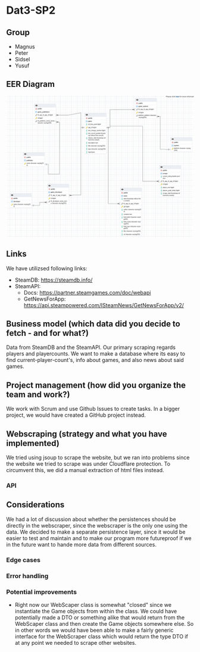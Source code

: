 # Dat3-SP2

## Group

- Magnus
- Peter
- Sidsel
- Yusuf

## EER Diagram

![EER Diagram](documentation/EER.png)

## Links

We have utilizsed following links:
- SteamDB: https://steamdb.info/
- SteamAPI:
  - Docs: https://partner.steamgames.com/doc/webapi
  - GetNewsForApp: https://api.steampowered.com/ISteamNews/GetNewsForApp/v2/

## Business model (which data did you decide to fetch - and for what?)
Data from SteamDB and the SteamAPI. Our primary scraping regards players and playercounts. We want to make a database where its easy to find current-player-count's, info about games, and also news about said games.

## Project management (how did you organize the team and work?)

We work with Scrum and use Github Issues to create tasks. In a bigger project, we would have created a GitHub project instead.

## Webscraping (strategy and what you have implemented)
We tried using jsoup to scrape the website, but we ran into problems since the website we tried to scrape was under Cloudflare protection.
To circumvent this, we did a manual extraction of html files instead.

### API

## Considerations
We had a lot of discussion about whether the persistences should be directly in the webscraper, since the webscraper is the only one using the data. We decided to make a separate persistence layer, since it would be easier to test and maintain and to make our program more futureproof if we in the future want to hande more data from different sources.


### Edge cases

### Error handling

### Potential improvements

- Right now our WebScaper class is somewhat "closed" since we instantiate the Game objects from within the class. We could have potentially made a DTO or something alike that would return from the WebScaper class and then create the Game objects somewhere else. So in other words we would have been able to make a fairly generic interface for the WebScraper class which would return the type DTO if at any point we needed to scrape other websites.